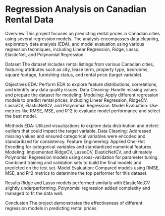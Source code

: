 # Regression Analysis on Canadian Rental Data

Overview
This project focuses on predicting rental prices in Canadian cities using several regression models. The analysis encompasses data cleaning, exploratory data analysis (EDA), and model evaluation using various regression techniques, including Linear Regression, Ridge, Lasso, ElasticNet, and Polynomial Regression.

Dataset
The dataset includes rental listings from various Canadian cities, featuring attributes such as city, lease term, property type, bedrooms, square footage, furnishing status, and rental price (target variable).

Objectives
EDA: Perform EDA to explore feature distributions, correlations, and identify any data quality issues.
Data Cleaning: Handle missing values and prepare the dataset for modeling.
Modeling: Apply different regression models to predict rental prices, including Linear Regression, RidgeCV, LassoCV, ElasticNetCV, and Polynomial Regression.
Model Evaluation: Use metrics like RMSE, MSE, and R^2 to evaluate model performance and select the best model.

Methods
EDA: Utilized visualizations to explore data distribution and detect outliers that could impact the target variable.
Data Cleaning: Addressed missing values and ensured categorical variables were encoded and standardized for consistency.
Feature Engineering: Applied One-Hot Encoding for categorical variables and standardized numerical features.
Modeling: Implemented RidgeCV, LassoCV, ElasticNetCV, and ultimately Polynomial Regression models using cross-validation for parameter tuning. Combined training and validation sets to build the final models and predicted on the test set.
Model Evaluation: Compared models using RMSE, MSE, and R^2 metrics to determine the top performer for this dataset.

Results
Ridge and Lasso models performed similarly with ElasticNetCV slightly underperforming. Polynomial regression added complexity and managed to fit the data well.

Conclusion
The project demonstrates the effectiveness of different regression models in predicting rental prices.
